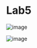 # Lab5
![image](https://user-images.githubusercontent.com/88742233/208328517-22f20684-96ec-49db-a843-797b477c8054.png)

![image](https://user-images.githubusercontent.com/88742233/208328530-4f910646-97dd-4fcc-8aa4-ac7d78aa2d6c.png)
